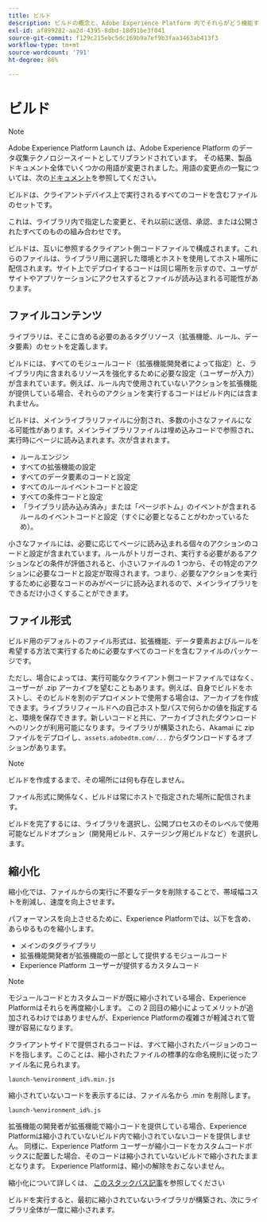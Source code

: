 ```yaml
---
title: ビルド
description: ビルドの概念と、Adobe Experience Platform 内でそれらがどう機能するかについて説明します。
exl-id: af899282-aa2d-4395-8dbd-18d91be3f041
source-git-commit: f129c215ebc5dc169b9a7ef9b3faa3463ab413f3
workflow-type: tm+mt
source-wordcount: '791'
ht-degree: 86%

---
```


# ビルド

>[!NOTE]
>
>Adobe Experience Platform Launch は、Adobe Experience Platform のデータ収集テクノロジースイートとしてリブランドされています。 その結果、製品ドキュメント全体でいくつかの用語が変更されました。用語の変更点の一覧については、次の[ドキュメント](../../term-updates.md)を参照してください。

ビルドは、クライアントデバイス上で実行されるすべてのコードを含むファイルのセットです。

これは、ライブラリ内で指定した変更と、それ以前に送信、承認、または公開されたすべてのものの組み合わせです。

ビルドは、互いに参照するクライアント側コードファイルで構成されます。これらのファイルは、ライブラリ用に選択した環境とホストを使用してホスト場所に配信されます。サイト上でデプロイするコードは同じ場所を示すので、ユーザがサイトやアプリケーションにアクセスするとファイルが読み込まれる可能性があります。

## ファイルコンテンツ

ライブラリは、そこに含める必要のあるタグリソース（拡張機能、ルール、データ要素）のセットを定義します。

ビルドには、すべてのモジュールコード（拡張機能開発者によって指定）と、ライブラリ内に含まれるリソースを強化するために必要な設定（ユーザーが入力）が含まれています。例えば、ルール内で使用されていないアクションを拡張機能が提供している場合、それらのアクションを実行するコードはビルド内には含まれません。

ビルドは、メインライブラリファイルに分割され、多数の小さなファイルになる可能性があります。メインライブラリファイルは埋め込みコードで参照され、実行時にページに読み込まれます。次が含まれます。

* ルールエンジン
* すべての拡張機能の設定
* すべてのデータ要素のコードと設定
* すべてのルールイベントコードと設定
* すべての条件コードと設定
* 「ライブラリ読み込み済み」または「ページボトム」のイベントが含まれるルールのイベントコードと設定（すぐに必要となることがわかっているため）。

小さなファイルには、必要に応じてページに読み込まれる個々のアクションのコードと設定が含まれています。ルールがトリガーされ、実行する必要があるアクションなどの条件が評価されると、小さいファイルの 1 つから、その特定のアクションに必要なコードと設定が取得されます。つまり、必要なアクションを実行するために必要なコードのみがページに読み込まれるので、メインライブラリをできるだけ小さくすることができます。

## ファイル形式

ビルド用のデフォルトのファイル形式は、拡張機能、データ要素およびルールを希望する方法で実行するために必要なすべてのコードを含むファイルのパッケージです。

ただし、場合によっては、実行可能なクライアント側コードファイルではなく、ユーザーが .zip アーカイブを望むこともあります。例えば、自身でビルドをホストし、そのビルドを別のデプロイメントで使用する場合は、アーカイブを作成できます。ライブラリフィールドへの自己ホスト型パスで何らかの値を指定すると、環境を保存できます。新しいコードと共に、アーカイブされたダウンロードへのリンクが利用可能になります。ライブラリが構築されたら、Akamai に zip ファイルをデプロイし、`assets.adobedtm.com/...` からダウンロードするオプションがあります。

>[!NOTE]
>
> ビルドを作成するまで、その場所には何も存在しません。

ファイル形式に関係なく、ビルドは常にホストで指定された場所に配信されます。

ビルドを完了するには、ライブラリを選択し、公開プロセスのそのレベルで使用可能なビルドオプション（開発用ビルド、ステージング用ビルドなど）を選択します。

## 縮小化

縮小化では、ファイルからの実行に不要なデータを削除することで、帯域幅コストを削減し、速度を向上させます。

パフォーマンスを向上させるために、Experience Platformでは、以下を含め、あらゆるものを縮小します。

* メインのタグライブラリ
* 拡張機能開発者が拡張機能の一部として提供するモジュールコード
* Experience Platform ユーザーが提供するカスタムコード

>[!NOTE]
>
>モジュールコードとカスタムコードが既に縮小されている場合、Experience Platformはそれらを再度縮小します。 この 2 回目の縮小によってメリットが追加されるわけではありませんが、Experience Platformの複雑さが軽減されて管理が容易になります。

クライアントサイドで提供されるコードは、すべて縮小されたバージョンのコードを指します。このことは、縮小されたファイルの標準的な命名規則に従ったファイル名に見られます。

`launch-%environment_id%.min.js`

縮小されていないコードを表示するには、ファイル名から .min を削除します。

`launch-%environment_id%.js`

拡張機能の開発者が拡張機能で縮小コードを提供している場合、Experience Platformは縮小されていないビルド内で縮小されていないコードを提供しません。 同様に、Experience Platform ユーザーが縮小コードをカスタムコードボックスに配置した場合、そのコードは縮小されていないビルドで縮小されたままとなります。 Experience Platformは、縮小の解除をおこないません。

縮小化について詳しくは、 [このスタックパス記事](https://blog.stackpath.com/glossary/minification/)を参照してください

ビルドを実行すると、最初に縮小されていないライブラリが構築され、次にライブラリ全体が一度に縮小されます。
